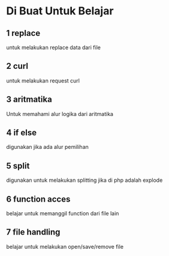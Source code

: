 # Di Buat Untuk Belajar
## 1 replace
untuk melakukan replace data dari file
## 2 curl
untuk melakukan request curl
## 3 aritmatika
Untuk memahami alur logika dari aritmatika
## 4 if else
digunakan jika ada alur pemilihan
## 5 split
digunakan untuk melakukan splitting 
jika di php adalah explode
## 6 function acces
belajar untuk memanggil function dari file lain
## 7 file handling
belajar untuk melakukan open/save/remove file
